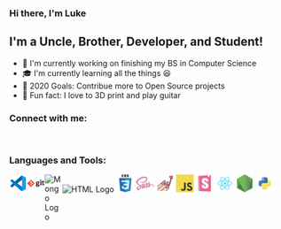 ### Hi there, I'm Luke

## I'm a Uncle, Brother, Developer, and Student!

- :tada: I'm currently working on finishing my BS in Computer Science
- :mortar_board: I'm currently learning all the things :laughing:
- :floppy_disk: 2020 Goals: Contribue more to Open Source projects
- :ghost: Fun fact: I love to 3D print and play guitar

### Connect with me:

<br />

### Languages and Tools:

<!-- ![vscode Logo](https://cdn.jsdelivr.net/npm/simple-icons@v3/icons/visualstudiocode.svg#vscode)
<style>
    img[src*="vscode"]{
    width: 32px;
    height: 32px;
    filter: invert(36%) sepia(99%) saturate(1853%) hue-rotate(182deg) brightness(84%) contrast(101%);
    }
</style> -->

<img align="left" width="32" alt="Visule Studio Code Logo" src="https://raw.githubusercontent.com/vscode-icons/vscode-icons/72101ee333eca9219ac9a7c14d4834eef8e4c64b/icons/file_type_vscode.svg" />
<img width="32" alt="HTML Logo" src="https://raw.githubusercontent.com/actions/starter-workflows/02575c8e9159c78274a58f650ebfb94d44038029/icons/html.svg" />
<img width="32" alt="CSS Logo" src="https://raw.githubusercontent.com/github/explore/80688e429a7d4ef2fca1e82350fe8e3517d3494d/topics/css/css.png"/>
<img width="32" alt="SASS Logo" src="https://raw.githubusercontent.com/github/explore/80688e429a7d4ef2fca1e82350fe8e3517d3494d/topics/sass/sass.png"/>
<img width="32" alt="Styled Components Logo" src="https://raw.githubusercontent.com/vscode-icons/vscode-icons/72101ee333eca9219ac9a7c14d4834eef8e4c64b/icons/file_type_styled.svg"/>
<img width="32" alt="Javascript Logo" src="https://raw.githubusercontent.com/github/explore/80688e429a7d4ef2fca1e82350fe8e3517d3494d/topics/javascript/javascript.png"/>
<img width="32" alt="Storybook Logo" src="https://raw.githubusercontent.com/github/explore/80688e429a7d4ef2fca1e82350fe8e3517d3494d/topics/storybook/storybook.png" />
<img height="32" widht="32" alt="React Logo" src="https://raw.githubusercontent.com/github/explore/80688e429a7d4ef2fca1e82350fe8e3517d3494d/topics/react/react.png" />
<img width="32" alt="Node Logo" src="https://raw.githubusercontent.com/github/explore/80688e429a7d4ef2fca1e82350fe8e3517d3494d/topics/nodejs/nodejs.png" />
<img width="32" alt="Python Logo" src="https://raw.githubusercontent.com/github/explore/80688e429a7d4ef2fca1e82350fe8e3517d3494d/topics/python/python.png" />
<img align="left" width="32" alt="Git Logo" src="https://raw.githubusercontent.com/devicons/devicon/0d6c64dbbf311879f7d563bfc3ccf559f9ed111c/icons/git/git-original-wordmark.svg" />
<img align="left" width="32" alt="Mongo Logo" alt="https://raw.githubusercontent.com/detain/svg-logos/780f25886640cef088af994181646db2f6b1a3f8/svg/mongodb.svg" />
